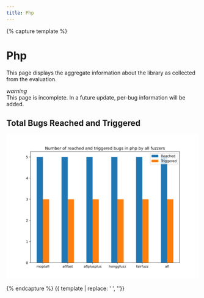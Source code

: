 ```yaml
---
title: Php
---
```


{% capture template %}

<div class="section">
	<h1>Php</h1>
    <p>
        This page displays the aggregate information about the library as collected from the evaluation.
    </p>
    <div class="card-panel amber lighten-5">
    	<div class="row valign-wrapper" style="margin-bottom: 0;">
    		<div class="col s2 m1 center-align">
				<i class="small material-icons">warning</i>
    		</div>
    		<div class="col s10 m11">
    			<span class="black-text">
    				This page is incomplete. In a future update, per-bug information will be added.
    			</span>
    		</div>
    	</div>
    </div>
    <h2>Total Bugs Reached and Triggered</h2>
	<img class="materialboxed responsive-img" src="../plots/php_reached_and_triggered_bar.svg" >
</div>

{% endcapture %}
{{ template | replace: '    ', ''}}

